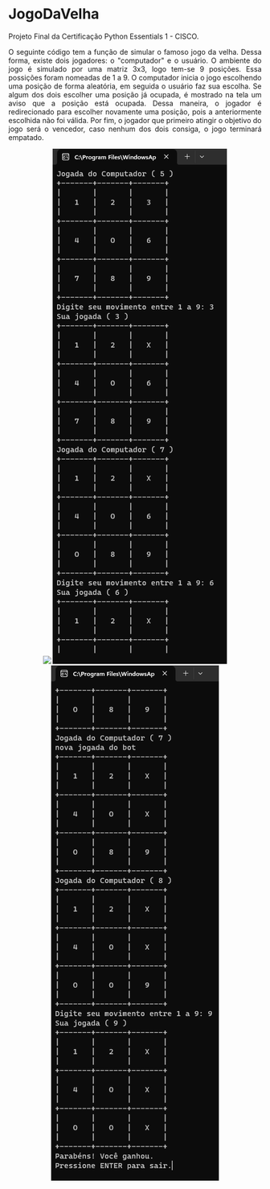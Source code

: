 # JogoDaVelha

Projeto Final da Certificação Python Essentials 1 - CISCO.

<p align="justify"> 
O seguinte código tem a função de simular o famoso jogo da velha. Dessa forma, existe dois jogadores: o "computador" e o usuário.
O ambiente do jogo é simulado por uma matriz 3x3, logo tem-se 9 posições. Essa possições foram nomeadas de 1 a 9.
O computador inicia o jogo escolhendo uma posição de forma aleatória, em seguida o usuário faz sua escolha. Se algum dos dois escolher uma posição já ocupada, é mostrado na tela um aviso que a posição está ocupada. Dessa maneira, o jogador é redirecionado para escolher novamente uma posição, pois a anteriormente escolhida não foi válida.
Por fim, o jogador que primeiro atingir o objetivo do jogo será o vencedor, caso nenhum dos dois consiga, o jogo terminará empatado.
</p>

<p align="center"> 
    <img src="./assets/img/portfolio.gif">
    <img src="./assets/img/screen 1.png">
    <img src="./assets/img/screen 2.png">
</p>
